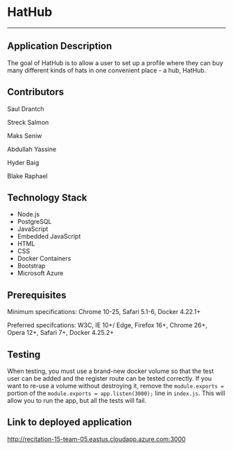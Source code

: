 # HatHub

---

## Application Description
The goal of HatHub is to allow a user to set up a profile where they can buy many different kinds of hats in one convenient place - a hub, HatHub.

## Contributors
Saul Drantch

Streck Salmon

Maks Seniw

Abdullah Yassine

Hyder Baig

Blake Raphael


## Technology Stack
- Node.js
- PostgreSQL
- JavaScript
- Embedded JavaScript
- HTML
- CSS
- Docker Containers
- Bootstrap
- Microsoft Azure

## Prerequisites
Minimum specifications: Chrome 10-25, Safari 5.1-6, Docker 4.22.1+

Preferred specifcations: W3C, IE 10+/ Edge, Firefox 16+, Chrome 26+, Opera 12+, Safari 7+, Docker 4.25.2+

## Testing
When testing, you must use a brand-new docker volume so that the test user can be added and the register route can be tested correctly. If you want to re-use a volume without destroying it, remove the `module.exports =` portion of the `module.exports = app.listen(3000);` line in `index.js`. This will allow you to run the app, but all the tests will fail.

## Link to deployed application
http://recitation-15-team-05.eastus.cloudapp.azure.com:3000

